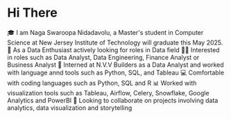 # Hi There

🎓 I am Naga Swaroopa Nidadavolu, a Master's student in Computer Science at New Jersey Institute of Technology will graduate this May 2025.
🤔 As a Data Enthusiast actively looking for roles in Data field
👨‍💻 Interested in roles such as Data Analyst, Data Engineering, Finance Analyst or Business Analyst
🔭 Interned at N.V.V Builders as a Data Analyst and worked with language annd tools such as Python, SQL, and Tableau
💻 Comfortable with coding languages such as Python, SQL and R
📊 Worked with visualization tools such as Tableau, Airflow, Celery, Snowflake, Google Analytics and PowerBI
👯 Looking to collaborate on projects involving data analytics, data visualization and storytelling
